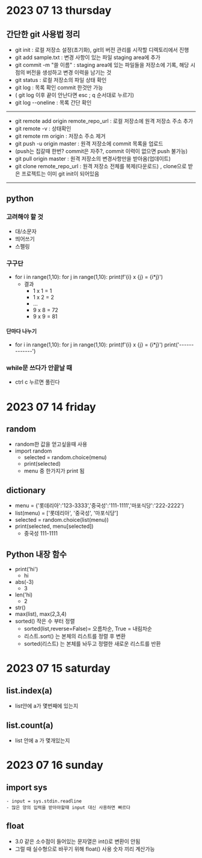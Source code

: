 # 2023 07 13 thursday
## 간단한 git 사용법 정리
- git init : 로컬 저장소 설정(초기화), git의 버전 관리를 시작할 디렉토리에서 진행
- git add sample.txt : 변경 사항이 있는 파일 staging area에 추가
- git commit -m "쓸 이름" : staging area에 있는 파일들을 저장소에 기록, 해당 시점의 버전을 생성하고 변경 이력을 남기는 것
- git status : 로컬 저장소의 파일 상태 확인
- git log : 목록 확인 commit 한것만 가능
- ( git log 이후 끝이 안난다면 esc ; q 순서대로 누르기)
- git log --oneline : 목록 간단 확인
---
- git remote add origin remote_repo_url : 로컬 저장소에 원격 저장소 주소 추가
- git remote -v : 상태확인
- git remote rm origin : 저장소 주소 제거
- git push -u origin master : 원격 저장소에 commit 목록을 업로드 
- (push는 집갈때 한번? commit은 자주?, commit 이력이 없으면 push 불가능)
- git pull origin master : 원격 저장소의 변경사항만을 받아옴(업데이트)
- git clone remote_repo_url : 원격 저장소 전체를 복제(다운로드) , clone으로 받은 프로젝트는 이미 git init이 되어있음
---
## python
### 고려해야 할 것
- 대/소문자
- 띄어쓰기
- 스펠링
### 구구단
- for i in range(1,10):
    for j in range(1,10):
        print(f'{i} x {j} = {i*j}')
    - 결과 
      -  1 x 1 = 1
      -  1 x 2 = 2
      -  ...
      -  9 x 8 = 72
      -  9 x 9 = 81    
#### 단마다 나누기
- for i in range(1,10):
    for j in range(1,10):
        print(f'{i} x {j} = {i*j}')
    print('-------------')
### while문 쓰다가 안끝날 때
- ctrl c 누르면 풀린다

# 2023 07 14 friday
## random
- random한 값을 얻고싶을때 사용
- import random
  - selected = random.choice(menu) 
  - print(selected)
  - menu 중 한가지가 print 됨
## dictionary
- menu = {'롯데리아':'123-3333','중국성':'111-1111','마포식당':'222-2222'} 
- list(menu) = ['롯데리아', '중국성', '마포식당']
- selected = random.choice(list(menu))
- print(selected, menu[selected])
  - 중국성 111-1111
## Python 내장 함수
- print('hi')
  - hi
- abs(-3)
  - 3
- len('hi)
  - 2
- str()
- max(list), max(2,3,4)
- sorted() 작은 수 부터 정렬
  - sorted(list,reverse=False)= 오름차순, True = 내림차순
  - 리스트.sort() 는 본체의 리스트를 정렬 후 변환
  - sorted(리스트) 는 본체를 놔두고 정렬한 새로운 리스트를 반환

# 2023 07 15 saturday
## list.index(a)
- list안에 a가 몇번째에 있는지
## list.count(a)
- list 안에 a 가 몇개있는지 

# 2023 07 16 sunday
## import sys
    - input = sys.stdin.readline
    - 많은 양의 입력을 받아야할때 input 대신 사용하면 빠르다
## float
- 3.0 같은 소수점이 들어있는 문자열은 int()로 변환이 안됨
- 그럴 때 실수형으로 바꾸기 위해 float() 사용 숫자 끼리 계산가능
